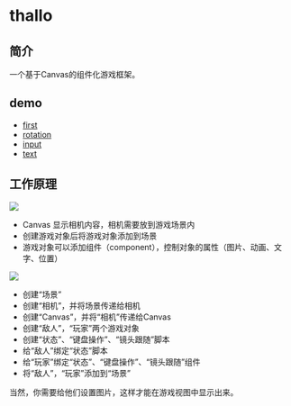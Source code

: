 # thallo

## 简介
一个基于Canvas的组件化游戏框架。

## demo

- [first](https://fanmingfei.github.io/thallo/example/first/)
- [rotation](https://fanmingfei.github.io/thallo/example/rotation/)
- [input](https://fanmingfei.github.io/thallo/example/input/)
- [text](https://fanmingfei.github.io/thallo/example/text/)

## 工作原理

![](http://p1.qhimg.com/t015d280f531eb7ca44.jpg)

- Canvas 显示相机内容，相机需要放到游戏场景内
- 创建游戏对象后将游戏对象添加到场景
- 游戏对象可以添加组件（component），控制对象的属性（图片、动画、文字、位置）

![](http://p3.qhimg.com/t0196cc1a97bf0dd10d.jpg)

- 创建“场景”
- 创建“相机”，并将场景传递给相机
- 创建“Canvas”，并将“相机”传递给Canvas
- 创建“敌人”，“玩家”两个游戏对象
- 创建“状态”、“键盘操作”、“镜头跟随”脚本
- 给“敌人”绑定“状态”脚本
- 给“玩家”绑定“状态”、“键盘操作”、“镜头跟随”组件
- 将“敌人”，“玩家”添加到“场景”

当然，你需要给他们设置图片，这样才能在游戏视图中显示出来。

